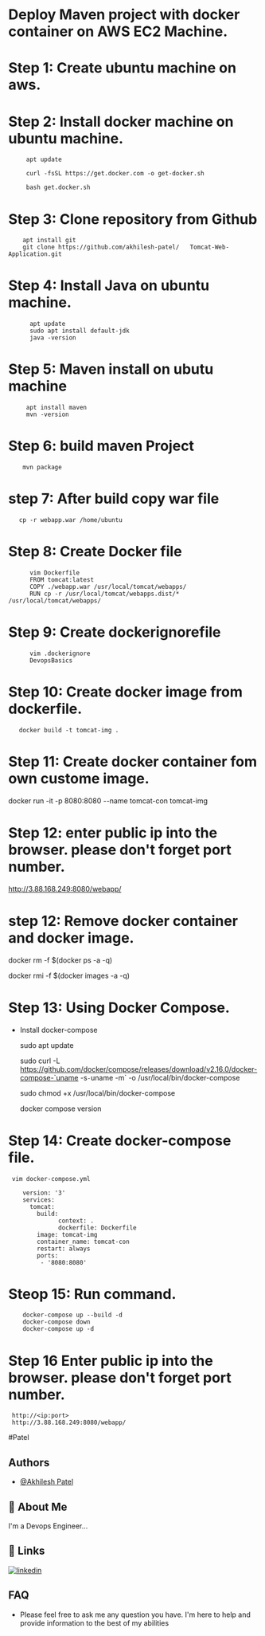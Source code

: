 # Deploy Maven project with docker container on AWS EC2 Machine.

# Step 1: Create ubuntu machine on aws.

# Step 2:  Install docker machine  on ubuntu machine.
           
         apt update

         curl -fsSL https://get.docker.com -o get-docker.sh

         bash get.docker.sh
# Step 3: Clone repository from Github
        apt install git 
        git clone https://github.com/akhilesh-patel/   Tomcat-Web-Application.git

# Step 4: Install Java on ubuntu machine.
          apt update
          sudo apt install default-jdk
          java -version 
# Step 5: Maven install on ubutu machine
         apt install maven 
         mvn -version
# Step 6: build maven Project 
        mvn package
# step 7: After build copy war file 
       cp -r webapp.war /home/ubuntu
# Step 8: Create Docker file
          vim Dockerfile
          FROM tomcat:latest
          COPY ./webapp.war /usr/local/tomcat/webapps/
          RUN cp -r /usr/local/tomcat/webapps.dist/* /usr/local/tomcat/webapps/

# Step 9: Create dockerignorefile
          vim .dockerignore
          DevopsBasics
# Step 10: Create docker image from dockerfile.
       docker build -t tomcat-img .
# Step 11: Create docker container fom own custome image.
       
docker run -it  -p 8080:8080 --name  tomcat-con tomcat-img

# Step 12:  enter public ip into the browser. please  don't forget port number.

http://3.88.168.249:8080/webapp/

# step 12: Remove docker container and docker image.

docker  rm -f $(docker ps -a -q)

docker rmi -f $(docker images -a -q)

# Step 13: Using Docker Compose.
* Install docker-compose 
  
  sudo apt update

  sudo curl -L https://github.com/docker/compose/releases/download/v2.16.0/docker-compose-`uname -s`-`uname -m` -o /usr/local/bin/docker-compose
  
  sudo chmod +x /usr/local/bin/docker-compose

  docker compose version
  
# Step 14: Create docker-compose file.
     vim docker-compose.yml
      
        version: '3'
        services:
          tomcat:
            build:
                  context: .    
                  dockerfile: Dockerfile
            image: tomcat-img
            container_name: tomcat-con
            restart: always
            ports:
             - '8080:8080'
# Steop 15: Run command.
        docker-compose up --build -d
        docker-compose down
        docker-compose up -d
# Step 16 Enter public ip into the browser. please  don't forget port number.
     http://<ip:port>
     http://3.88.168.249:8080/webapp/
     


     

#Patel






    
    
 













## Authors

- [@Akhilesh Patel](https://www.github.com/akhilesh-patel)




## 🚀 About Me
I'm a Devops Engineer...



## 🔗 Links

[![linkedin](https://img.shields.io/badge/linkedin-0A66C2?style=for-the-badge&logo=linkedin&logoColor=white)]( https://www.linkedin.com/in/akhilesh-patel-8983aa1a5/)





## FAQ
* Please feel free to ask me any question you have. I'm here to help and provide information to the best of my abilities










